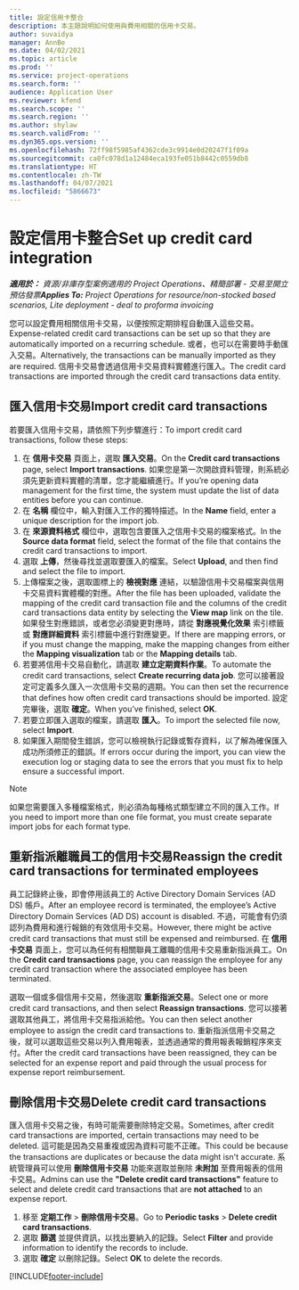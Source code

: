 ```yaml
---
title: 設定信用卡整合
description: 本主題說明如何使用與費用相關的信用卡交易。
author: suvaidya
manager: AnnBe
ms.date: 04/02/2021
ms.topic: article
ms.prod: ''
ms.service: project-operations
ms.search.form: ''
audience: Application User
ms.reviewer: kfend
ms.search.scope: ''
ms.search.region: ''
ms.author: shylaw
ms.search.validFrom: ''
ms.dyn365.ops.version: ''
ms.openlocfilehash: 72ff98f5985af4362cde3c9914e0d20247f1f09a
ms.sourcegitcommit: ca0fc078d1a12484eca193fe051b8442c0559db8
ms.translationtype: HT
ms.contentlocale: zh-TW
ms.lasthandoff: 04/07/2021
ms.locfileid: "5866673"
---
```

# <a name="set-up-credit-card-integration"></a><span data-ttu-id="5e5c0-103">設定信用卡整合</span><span class="sxs-lookup"><span data-stu-id="5e5c0-103">Set up credit card integration</span></span>

<span data-ttu-id="5e5c0-104">_**適用於：** 資源/非庫存型案例適用的 Project Operations、精簡部署 - 交易至開立預估發票_</span><span class="sxs-lookup"><span data-stu-id="5e5c0-104">_**Applies To:** Project Operations for resource/non-stocked based scenarios, Lite deployment - deal to proforma invoicing_</span></span>

<span data-ttu-id="5e5c0-105">您可以設定費用相關信用卡交易，以便按照定期排程自動匯入這些交易。</span><span class="sxs-lookup"><span data-stu-id="5e5c0-105">Expense-related credit card transactions can be set up so that they are automatically imported on a recurring schedule.</span></span> <span data-ttu-id="5e5c0-106">或者，也可以在需要時手動匯入交易。</span><span class="sxs-lookup"><span data-stu-id="5e5c0-106">Alternatively, the transactions can be manually imported as they are required.</span></span> <span data-ttu-id="5e5c0-107">信用卡交易會透過信用卡交易資料實體進行匯入。</span><span class="sxs-lookup"><span data-stu-id="5e5c0-107">The credit card transactions are imported through the credit card transactions data entity.</span></span>

## <a name="import-credit-card-transactions"></a><span data-ttu-id="5e5c0-108">匯入信用卡交易</span><span class="sxs-lookup"><span data-stu-id="5e5c0-108">Import credit card transactions</span></span>

<span data-ttu-id="5e5c0-109">若要匯入信用卡交易，請依照下列步驟進行：</span><span class="sxs-lookup"><span data-stu-id="5e5c0-109">To import credit card transactions, follow these steps:</span></span>

1. <span data-ttu-id="5e5c0-110">在 **信用卡交易** 頁面上，選取 **匯入交易**。</span><span class="sxs-lookup"><span data-stu-id="5e5c0-110">On the **Credit card transactions** page, select **Import transactions**.</span></span> <span data-ttu-id="5e5c0-111">如果您是第一次開啟資料管理，則系統必須先更新資料實體的清單，您才能繼續進行。</span><span class="sxs-lookup"><span data-stu-id="5e5c0-111">If you’re opening data management for the first time, the system must update the list of data entities before you can continue.</span></span>
2. <span data-ttu-id="5e5c0-112">在 **名稱** 欄位中，輸入對匯入工作的獨特描述。</span><span class="sxs-lookup"><span data-stu-id="5e5c0-112">In the **Name** field, enter a unique description for the import job.</span></span>
3. <span data-ttu-id="5e5c0-113">在 **來源資料格式** 欄位中，選取包含要匯入之信用卡交易的檔案格式。</span><span class="sxs-lookup"><span data-stu-id="5e5c0-113">In the **Source data format** field, select the format of the file that contains the credit card transactions to import.</span></span>
4. <span data-ttu-id="5e5c0-114">選取 **上傳**，然後尋找並選取要匯入的檔案。</span><span class="sxs-lookup"><span data-stu-id="5e5c0-114">Select **Upload**, and then find and select the file to import.</span></span>
5. <span data-ttu-id="5e5c0-115">上傳檔案之後，選取圖標上的 **檢視對應** 連結，以驗證信用卡交易檔案與信用卡交易資料實體欄的對應。</span><span class="sxs-lookup"><span data-stu-id="5e5c0-115">After the file has been uploaded, validate the mapping of the credit card transaction file and the columns of the credit card transactions data entity by selecting the **View map** link on the tile.</span></span> <span data-ttu-id="5e5c0-116">如果發生對應錯誤，或者您必須變更對應時，請從 **對應視覺化效果** 索引標籤或 **對應詳細資料** 索引標籤中進行對應變更。</span><span class="sxs-lookup"><span data-stu-id="5e5c0-116">If there are mapping errors, or if you must change the mapping, make the mapping changes from either the **Mapping visualization** tab or the **Mapping details** tab.</span></span>
6. <span data-ttu-id="5e5c0-117">若要將信用卡交易自動化，請選取 **建立定期資料作業**。</span><span class="sxs-lookup"><span data-stu-id="5e5c0-117">To automate the credit card transactions, select **Create recurring data job**.</span></span> <span data-ttu-id="5e5c0-118">您可以接著設定可定義多久匯入一次信用卡交易的週期。</span><span class="sxs-lookup"><span data-stu-id="5e5c0-118">You can then set the recurrence that defines how often credit card transactions should be imported.</span></span> <span data-ttu-id="5e5c0-119">設定完畢後，選取 **確定**。</span><span class="sxs-lookup"><span data-stu-id="5e5c0-119">When you’ve finished, select **OK**.</span></span>
7. <span data-ttu-id="5e5c0-120">若要立即匯入選取的檔案，請選取 **匯入**。</span><span class="sxs-lookup"><span data-stu-id="5e5c0-120">To import the selected file now, select **Import**.</span></span>
8. <span data-ttu-id="5e5c0-121">如果匯入期間發生錯誤，您可以檢視執行記錄或暫存資料，以了解為確保匯入成功所須修正的錯誤。</span><span class="sxs-lookup"><span data-stu-id="5e5c0-121">If errors occur during the import, you can view the execution log or staging data to see the errors that you must fix to help ensure a successful import.</span></span>

> [!NOTE]
> <span data-ttu-id="5e5c0-122">如果您需要匯入多種檔案格式，則必須為每種格式類型建立不同的匯入工作。</span><span class="sxs-lookup"><span data-stu-id="5e5c0-122">If you need to import more than one file format, you must create separate import jobs for each format type.</span></span>

## <a name="reassign-the-credit-card-transactions-for-terminated-employees"></a><span data-ttu-id="5e5c0-123">重新指派離職員工的信用卡交易</span><span class="sxs-lookup"><span data-stu-id="5e5c0-123">Reassign the credit card transactions for terminated employees</span></span>

<span data-ttu-id="5e5c0-124">員工記錄終止後，即會停用該員工的 Active Directory Domain Services (AD DS) 帳戶。</span><span class="sxs-lookup"><span data-stu-id="5e5c0-124">After an employee record is terminated, the employee’s Active Directory Domain Services (AD DS) account is disabled.</span></span> <span data-ttu-id="5e5c0-125">不過，可能會有仍須認列為費用和進行報銷的有效信用卡交易。</span><span class="sxs-lookup"><span data-stu-id="5e5c0-125">However, there might be active credit card transactions that must still be expensed and reimbursed.</span></span> <span data-ttu-id="5e5c0-126">在 **信用卡交易** 頁面上，您可以為任何有相關聯員工離職的信用卡交易重新指派員工。</span><span class="sxs-lookup"><span data-stu-id="5e5c0-126">On the **Credit card transactions** page, you can reassign the employee for any credit card transaction where the associated employee has been terminated.</span></span>

<span data-ttu-id="5e5c0-127">選取一個或多個信用卡交易，然後選取 **重新指派交易**。</span><span class="sxs-lookup"><span data-stu-id="5e5c0-127">Select one or more credit card transactions, and then select **Reassign transactions**.</span></span> <span data-ttu-id="5e5c0-128">您可以接著選取其他員工，將信用卡交易指派給他。</span><span class="sxs-lookup"><span data-stu-id="5e5c0-128">You can then select another employee to assign the credit card transactions to.</span></span> <span data-ttu-id="5e5c0-129">重新指派信用卡交易之後，就可以選取這些交易以列入費用報表，並透過通常的費用報表報銷程序來支付。</span><span class="sxs-lookup"><span data-stu-id="5e5c0-129">After the credit card transactions have been reassigned, they can be selected for an expense report and paid through the usual process for expense report reimbursement.</span></span>

## <a name="delete-credit-card-transactions"></a><span data-ttu-id="5e5c0-130">刪除信用卡交易</span><span class="sxs-lookup"><span data-stu-id="5e5c0-130">Delete credit card transactions</span></span> 

<span data-ttu-id="5e5c0-131">匯入信用卡交易之後，有時可能需要刪除特定交易。</span><span class="sxs-lookup"><span data-stu-id="5e5c0-131">Sometimes, after credit card transactions are imported, certain transactions may need to be deleted.</span></span> <span data-ttu-id="5e5c0-132">這可能是因為交易重複或因為資料可能不正確。</span><span class="sxs-lookup"><span data-stu-id="5e5c0-132">This could be because the transactions are duplicates or because the data might isn't accurate.</span></span> <span data-ttu-id="5e5c0-133">系統管理員可以使用 **刪除信用卡交易** 功能來選取並刪除 **未附加** 至費用報表的信用卡交易。</span><span class="sxs-lookup"><span data-stu-id="5e5c0-133">Admins can use the **"Delete credit card transactions"** feature to select and delete credit card transactions that are **not attached** to an expense report.</span></span> 

1. <span data-ttu-id="5e5c0-134">移至 **定期工作** > **刪除信用卡交易**。</span><span class="sxs-lookup"><span data-stu-id="5e5c0-134">Go to **Periodic tasks** > **Delete credit card transactions**.</span></span>
2. <span data-ttu-id="5e5c0-135">選取 **篩選** 並提供資訊，以找出要納入的記錄。</span><span class="sxs-lookup"><span data-stu-id="5e5c0-135">Select **Filter** and provide information to identify the records to include.</span></span>
3. <span data-ttu-id="5e5c0-136">選取 **確定** 以刪除記錄。</span><span class="sxs-lookup"><span data-stu-id="5e5c0-136">Select **OK** to delete the records.</span></span> 

[!INCLUDE[footer-include](../includes/footer-banner.md)]
